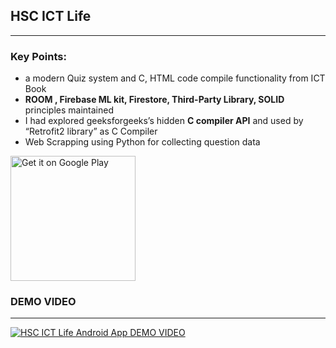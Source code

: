 ## HSC ICT Life 
-----
### Key Points:
 * a modern Quiz system and C, HTML code compile functionality from ICT Book
 *  <b>ROOM , Firebase ML kit, Firestore,  Third-Party Library, SOLID</b> principles maintained
 * I had explored geeksforgeeks’s hidden <b> C compiler API</b> and used by “Retrofit2 library” as C Compiler
 * Web Scrapping using Python for collecting question data

 <a href='https://play.google.com/store/apps/details?id=com.rezwan_cs.hscictlife&pcampaignid=pcampaignidMKT-Other-global-all-co-prtnr-py-PartBadge-Mar2515-1'><img alt='Get it on Google Play' src='https://play.google.com/intl/en_us/badges/static/images/badges/en_badge_web_generic.png' width="200" /></a>

### DEMO VIDEO
---
[![HSC ICT Life Android App DEMO VIDEO](http://img.youtube.com/vi/7kgD6hnU0Qg/0.jpg)](https://www.youtube.com/watch?v=7kgD6hnU0Qg "HSC ICT Life Android App DEMO VIDEO")





